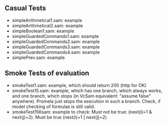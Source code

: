 ## Casual Tests

* simpleArithmetical1.sam: example
* simpleArithmetical2.sam: example
* simpleBoolean1.sam: example
* simpleGuardedCommands1.sam: example
* simpleGuardedCommands2.sam: example
* simpleGuardedCommands3.sam: example
* simpleGuardedCommands4.sam: example
* simplePrev.sam: example


## Smoke Tests of evaluation

* smokeTest1.sam: example, which should return 200 (http for OK)
* smokeTest15.sam: example, which has one branch, which always works, and one branch, which stops (in VcSam equivalent: "assume false" anywhere). Promela just stops the execution in such a branch. Check, if model checking of formulas is still valid.
* smokeTest156sam: example to check: Must not be true: (next(i)=1 & next(j)=2). Must be true (next(i)=1 | next(j)=2)